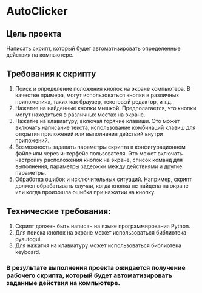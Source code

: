 # AutoClicker

## Цель проекта
Написать скрипт, который будет автоматизировать определенные действия на компьютере.

## Требования к скрипту
1. Поиск и определение положения кнопок на экране компьютера. В качестве примера, могут использоваться кнопки в различных приложениях, таких как браузер, текстовый редактор, и т.д.
2. Нажатие на найденные кнопки мышкой. Предполагается, что кнопки могут находиться в различных местах на экране.
3. Нажатие на клавиатуру, включая горячие клавиши. Это может включать написание текста, использование комбинаций клавиш для открытия приложений или выполнения действий внутри приложений.
4. Возможность задавать параметры скрипта в конфигурационном файле или через интерфейс пользователя. Это может включать настройку расположения кнопок на экране, список команд для выполнения, параметры задержки между действиями и другие параметры.
5. Обработка ошибок и исключительных ситуаций. Например, скрипт должен обрабатывать случаи, когда кнопка не найдена на экране или когда произошла ошибка при нажатии на кнопку.

## Технические требования:
1. Скрипт должен быть написан на языке программирования Python.
2. Для поиска кнопок на экране может использоваться библиотека pyautogui.
3. Для нажатия на клавиатуру может использоваться библиотека keyboard.


### В результате выполнения проекта ожидается получение рабочего скрипта, который будет автоматизировать заданные действия на компьютере.
